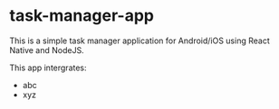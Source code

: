 # task-manager-app
This is a simple task manager application for Android/iOS using React Native and NodeJS.

This app intergrates:
- abc
- xyz
